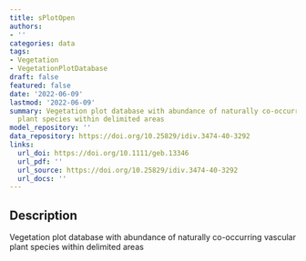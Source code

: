 ```yaml
---
title: sPlotOpen
authors:
- ''
categories: data
tags:
- Vegetation
- VegetationPlotDatabase
draft: false
featured: false
date: '2022-06-09'
lastmod: '2022-06-09'
summary: Vegetation plot database with abundance of naturally co-occurring vascular
  plant species within delimited areas
model_repository: ''
data_repository: https://doi.org/10.25829/idiv.3474-40-3292
links:
  url_doi: https://doi.org/10.1111/geb.13346
  url_pdf: ''
  url_source: https://doi.org/10.25829/idiv.3474-40-3292
  url_docs: ''
---
```


## Description

Vegetation plot database with abundance of naturally co-occurring vascular plant species within delimited areas

